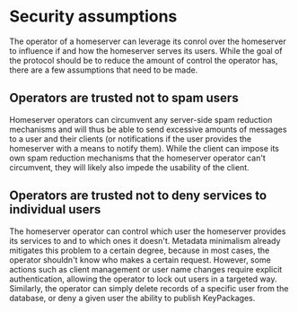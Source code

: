 # Security assumptions

The operator of a homeserver can leverage its conrol over the homeserver to influence if and how the homeserver serves its users. While the goal of the protocol should be to reduce the amount of control the operator has, there are a few assumptions that need to be made.

## Operators are trusted not to spam users

Homeserver operators can circumvent any server-side spam reduction mechanisms and will thus be able to send excessive amounts of messages to a user and their clients (or notifications if the user provides the homeserver with a means to notify them). While the client can impose its own spam reduction mechanisms that the homeserver operator can't circumvent, they will likely also impede the usability of the client.

## Operators are trusted not to deny services to individual users

The homeserver operator can control which user the homeserver provides its services to and to which ones it doesn't. Metadata minimalism already mitigates this problem to a certain degree, because in most cases, the operator shouldn't know who makes a certain request. However, some actions such as client management or user name changes require explicit authentication, allowing the operator to lock out users in a targeted way. Similarly, the operator can simply delete records of a specific user from the database, or deny a given user the ability to publish KeyPackages.

